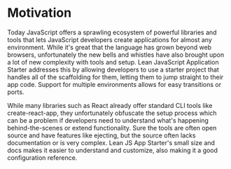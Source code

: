 # Motivation
Today JavaScript offers a sprawling ecosystem of powerful libraries and tools that lets JavaScript developers create applications for almost any environment. While it's great that the language has grown beyond web browsers, unfortunately the new bells and whistles have also brought upon a lot of new complexity with tools and setup. Lean JavaScript Application Starter addresses this by allowing developers to use a starter project that handles all of the scaffolding for them, letting them to jump straight to their app code. Support for multiple environments allows for easy transitions or ports.

While many libraries such as React already offer standard CLI tools like create-react-app, they unfortunately obfuscate the setup process which can be a problem if developers need to understand what's happening behind-the-scenes or extend functionality. Sure the tools are often open source and have features like ejecting, but the source often lacks documentation or is very complex. Lean JS App Starter's small size and docs makes it easier to understand and customize, also making it a good configuration reference.
